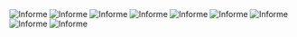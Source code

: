 <img src="image/informe-pages/Informe%20de%20Complejidad%20Algorítmica%20%20Treesort_page-0001.jpg" alt="Informe">
<img src="image/informe-pages/Informe%20de%20Complejidad%20Algorítmica%20%20Treesort_page-0002.jpg" alt="Informe"> 
<img src="image/informe-pages/Informe%20de%20Complejidad%20Algorítmica%20%20Treesort_page-0003.jpg" alt="Informe"> 
<img src="image/informe-pages/Informe%20de%20Complejidad%20Algorítmica%20%20Treesort_page-0004.jpg" alt="Informe"> 
<img src="image/informe-pages/Informe%20de%20Complejidad%20Algorítmica%20%20Treesort_page-0005.jpg" alt="Informe"> 
<img src="image/informe-pages/Informe%20de%20Complejidad%20Algorítmica%20%20Treesort_page-0006.jpg" alt="Informe"> 
<img src="image/informe-pages/Informe%20de%20Complejidad%20Algorítmica%20%20Treesort_page-0007.jpg" alt="Informe"> 
<img src="image/informe-pages/Informe%20de%20Complejidad%20Algorítmica%20%20Treesort_page-0008.jpg" alt="Informe"> 
<img src="image/informe-pages/Informe%20de%20Complejidad%20Algorítmica%20%20Treesort_page-0009.jpg" alt="Informe">
